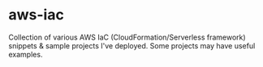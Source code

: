 # aws-iac
Collection of various AWS IaC (CloudFormation/Serverless framework) snippets &amp; sample projects I've deployed. Some projects may have useful examples.
